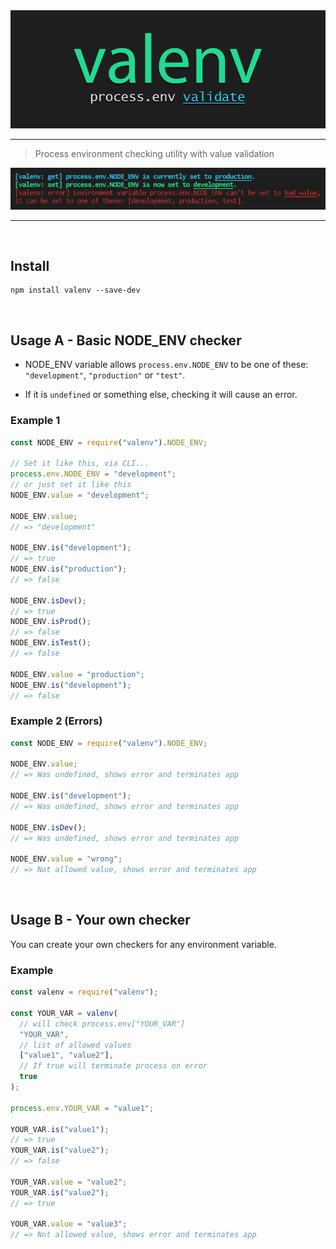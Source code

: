 <img src="https://raw.githubusercontent.com/aronmandrella/valenv/main/media/valenv.png" />

---

> Process environment checking utility with value validation

<img src="https://raw.githubusercontent.com/aronmandrella/valenv/main/media/console.png" width="600"/>

---

<br>

## Install

```
npm install valenv --save-dev
```

<br>

## Usage A - Basic NODE_ENV checker

- NODE_ENV variable allows `process.env.NODE_ENV` to be one of these: `"development"`, `"production"` or `"test"`.

- If it is `undefined` or something else, checking it will cause an error.

### Example 1

```js
const NODE_ENV = require("valenv").NODE_ENV;

// Set it like this, via CLI...
process.env.NODE_ENV = "development";
// or just set it like this
NODE_ENV.value = "development";

NODE_ENV.value;
// => "development"

NODE_ENV.is("development");
// => true
NODE_ENV.is("production");
// => false

NODE_ENV.isDev();
// => true
NODE_ENV.isProd();
// => false
NODE_ENV.isTest();
// => false

NODE_ENV.value = "production";
NODE_ENV.is("development");
// => false
```

### Example 2 (Errors)

```js
const NODE_ENV = require("valenv").NODE_ENV;

NODE_ENV.value;
// => Was undefined, shows error and terminates app

NODE_ENV.is("development");
// => Was undefined, shows error and terminates app

NODE_ENV.isDev();
// => Was undefined, shows error and terminates app

NODE_ENV.value = "wrong";
// => Not allowed value, shows error and terminates app
```

<br>

## Usage B - Your own checker

You can create your own checkers for any environment variable.

### Example

```js
const valenv = require("valenv");

const YOUR_VAR = valenv(
  // will check process.env["YOUR_VAR"]
  "YOUR_VAR",
  // list of allowed values
  ["value1", "value2"],
  // If true will terminate process on error
  true
);

process.env.YOUR_VAR = "value1";

YOUR_VAR.is("value1");
// => true
YOUR_VAR.is("value2");
// => false

YOUR_VAR.value = "value2";
YOUR_VAR.is("value2");
// => true

YOUR_VAR.value = "value3";
// => Not allowed value, shows error and terminates app
```
